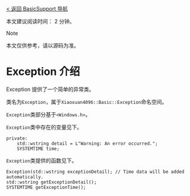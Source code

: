 [< 返回 BasicSupport 导航](BasicSupport-导航)

本文建议阅读时间： 2 分钟。
> [!NOTE]
> 本文仅供参考，请以源码为准。

# Exception 介绍
Exception 提供了一个简单的异常类。

类名为`Exception`，属于`Xiaoxuan4096::Basic::Exception`命名空间。

`Exception`类部分基于`<Windows.h>`。

`Exception`类中存在的变量见下。
```
private:
    std::wstring detail = L"Warning: An error occurred.";
    SYSTEMTIME time;
```
`Exception`类提供的函数见下。
```
Exception(std::wstring exceptionDetail); // Time data will be added automatically.
std::wstring getExceptionDetail();
SYSTEMTIME getExceptionTime();
```